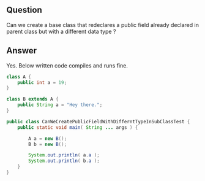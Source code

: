 Question
--------
Can we create a base class that redeclares a public field already declared in parent class but with a different data type ?

Answer
------
Yes. Below written code compiles and runs fine.

```java
class A {
	public int a = 19;
}

class B extends A {
	public String a = "Hey there.";
}

public class CanWeCreatePublicFieldWithDifferntTypeInSubClassTest {
	public static void main( String ... args ) {

		A a = new B();
		B b = new B();

		System.out.println( a.a );
		System.out.println( b.a );
	}
}
```
